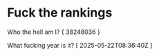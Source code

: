 # Fuck the rankings

Who the hell am I?
{ 38248036 }

What fucking year is it?
[ 2025-05-22T08:36:40Z ]
